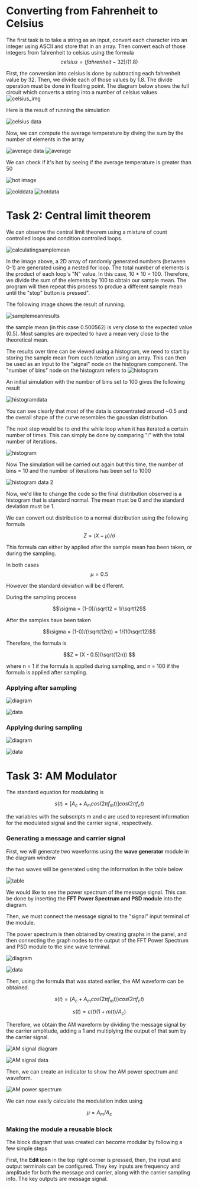 # Converting from Fahrenheit to Celsius
The first task is to take a string as an input, convert each character into an integer using ASCII and store that in an array. Then convert each of those integers from fahrenheit to celsius using the formula 
$$celsius = (fahrenheit - 32) / (1.8)$$

First, the conversion into celsius is done by subtracting each fahrenheit value by 32. Then, we divide each of those values by 1.8. The divide operation must be done in floating point. The diagram below shows the full circuit which converts a string into a number of celsius values
![celsius_img](celsiusconverter.png)

Here is the result of running the simulation

![celsius data](celsiusata.png)

Now, we can compute the average temperature by diving the sum by the number of elements in the array

![average data](averagetemp.png)
![average](avgdatatest.png)

We can check if it's hot by seeing if the average temperature is greater than 50

![hot image](hot_img.png)

![colddata](hot_data.png)
![hotdata](hotdata2.png)


# Task 2: Central limit theorem

We can observe the central limit theorem using a mixture of count controlled loops and condition controlled loops. 

![calculatingsamplemean](sample_mean_circuit.png)

In the image above, a 2D array of randomly generated numbers (between 0-1) are generated using a nested for loop. The total number of elements is the product of each loop's "N" value. In this case, 10 * 10 = 100. Therefore, we divide the sum of the elements by 100 to obtain our sample mean. The program will then repeat this process to produe a different sample mean until the "stop" button is pressed".

The following image shows the result of running.

![samplemeanresults](sample_mean_data.png)

the sample mean (in this case 0.500562) is very close to the expected value (0.5). Most samples are expected to have a mean very close to the theoretical mean.


The results over time can be viewed using a histogram, we need to start by storing the sample mean from each iteration using an array. This can then be used as an input to the "signal" node on the histogram component. The "number of bins" node on the histogram refers to 
![histogram](histogram_generator.png)


An initial simulation with the number of bins set to 100 gives the following result

![histogramdata](histogram_data.png)

You can see clearly that most of the data is concentrated around ~0.5 and the overall shape of the curve resembles the gaussian distribution.

The next step would be to end the while loop when it has iterated a certain number of times. This can simply be done by comparing "i" with the total number of iterations.

![histogram](histogram_gt.png)

Now The simulation will be carried out again but this time, the number of bins = 10 and the number of iterations has been set to 1000

![histogram data 2](histogram_data_gt.png)

Now, we'd like to change the code so the final distribution observed is a histogram that is standard normal. The mean must be 0 and the standard deviation must be 1.

We can convert out distribution to a normal distribution using the following formula

$$Z = (X-\mu)/\sigma$$

This formula can either by applied after the sample mean has been taken, or during the sampling.

In both cases $$\mu = 0.5$$

However the standard deviation will be different.

During the sampling process

$$\sigma = (1-0)/\sqrt12 = 1/\sqrt12$$

After the samples have been taken

$$\sigma = (1-0)/(\sqrt(12n)) = 1/(10\sqrt12)$$

Therefore, the formula is

$$Z = (X - 0.5)(\sqrt(12n)) $$

where n = 1 if the formula is applied during sampling, and n = 100 if the formula is applied after sampling.

### Applying after sampling

![diagram](image-3.png)

![data](image-4.png)

### Applying during sampling


![diagram](image-5.png)


![data](image-6.png)

# Task 3: AM Modulator

The standard equation for modulating is

$$s(t) = [A_c + A_mcos(2\pi f_mt)]cos(2\pi f_ct)$$

the variables with the subscripts m and c are used to represent information for the modulated signal and the carrier signal, respectively.

### Generating a message and carrier signal

First, we will generate two waveforms using the **wave generator** module in the diagram window

the two waves will be generated using the information in the table below

![table](image-2.png)

We would like to see the power spectrum of the message signal. This can be done by inserting the **FFT Power Spectrum and PSD module** into the diagram.

Then, we must connect the message signal to the "signal" input terminal of the module.

The power spectrum is then obtained by creating graphs in the panel, and then connecting the graph nodes to the output of the FFT Power Spectrum and PSD module to the sine wave terminal.

![diagram](image-7.png)

![data](image-8.png)

Then, using the formula that was stated earlier, the AM waveform can be obtained.

$$s(t) = (A_c + A_mcos(2 \pi f_m t))cos(2 \pi f_c t)$$

$$s(t) = c(t) (1 + m(t)/A_c)$$

Therefore, we obtain the AM waveform by dividing the message signal by the carrier amplitude, adding a 1 and multiplying the output of that sum by the carrier signal.

![AM signal diagram](image-9.png)

![AM signal data](image-10.png)

Then, we can create an indicator to show the AM power spectrum and waveform.

![AM power spectrum](image-11.png)

We can now easily calculate the modulation index using

$$\mu = A_m/A_c$$


### Making the module a reusable block

The block diagram that was created can become modular by following a few simple steps

First, the **Edit icon** in the top right corner is pressed, then, the input and output terminals can be configured. They key inputs are frequency and amplitude for both the message and carrier, along with the carrier sampling info. The key outputs are message signal.